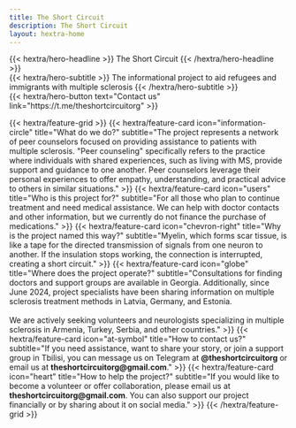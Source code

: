 ```yaml
---
title: The Short Circuit
description: The Short Circuit
layout: hextra-home
---
```


<div class="hx-mt-6 hx-mb-6">
{{< hextra/hero-headline >}}
The Short Circuit
{{< /hextra/hero-headline >}}
</div>

<div class="hx-mb-12">
{{< hextra/hero-subtitle >}}
  The informational project to aid refugees and immigrants with multiple sclerosis
{{< /hextra/hero-subtitle >}}
</div>

<div class="hx-mb-6">
{{< hextra/hero-button text="Contact us" link="https://t.me/theshortcircuitorg" >}}
</div>

<div class="hx-mt-6"></div>

{{< hextra/feature-grid >}}
    {{< hextra/feature-card
         icon="information-circle"
         title="What do we do?"
         subtitle="The project represents a network of peer counselors focused on providing assistance to patients with multiple sclerosis. \"Peer counseling\" specifically refers to the practice where individuals with shared experiences, such as living with MS, provide support and guidance to one another. Peer counselors leverage their personal experiences to offer empathy, understanding, and practical advice to others in similar situations."
    >}}
    {{< hextra/feature-card
         icon="users"
         title="Who is this project for?"
         subtitle="For all those who plan to continue treatment and need medical assistance. We can help with doctor contacts and other information, but we currently do not finance the purchase of medications."
    >}}
    {{< hextra/feature-card
         icon="chevron-right"
         title="Why is the project named this way?"
         subtitle="Myelin, which forms scar tissue, is like a tape for the directed transmission of signals from one neuron to another. If the insulation stops working, the connection is interrupted, creating a short circuit."
    >}}
    {{< hextra/feature-card
         icon="globe"
         title="Where does the project operate?"
         subtitle="Consultations for finding doctors and support groups are available in Georgia. Additionally, since June 2024, project specialists have been sharing information on multiple sclerosis treatment methods in Latvia, Germany, and Estonia.<br><br>We are actively seeking volunteers and neurologists specializing in multiple sclerosis in Armenia, Turkey, Serbia, and other countries."
    >}}
    {{< hextra/feature-card
         icon="at-symbol"
         title="How to contact us?"
         subtitle="If you need assistance, want to share your story, or join a support group in Tbilisi, you can message us on Telegram at **@theshortcircuitorg** or email us at **theshortcircuitorg\@gmail.com**."
    >}}
    {{< hextra/feature-card
         icon="heart"
         title="How to help the project?"
         subtitle="If you would like to become a volunteer or offer collaboration, please email us at **theshortcircuitorg\@gmail.com**. You can also support our project financially or by sharing about it on social media."
    >}}
{{< /hextra/feature-grid >}}
